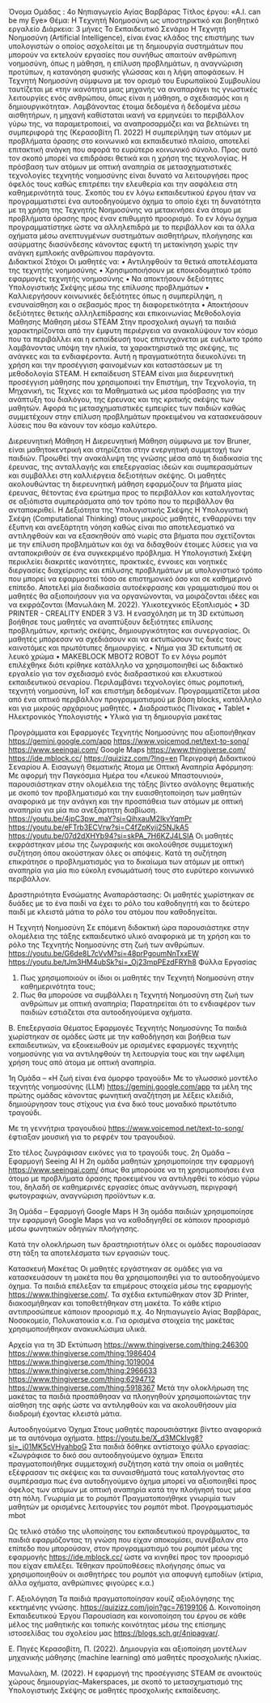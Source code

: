 Όνομα Ομάδας : 4ο Νηπιαγωγείο Αγίας Βαρβάρας
Τίτλος έργου: «A.I. can be my Eye»
Θέμα: Η Tεχνητή Nοημοσύνη ως υποστηρικτικό και βοηθητικό εργαλείο 
Διάρκεια: 3 μήνες
Το Εκπαιδευτικό Σενάριο
Η Τεχνητή Νοημοσύνη (Artificial Intelligence), είναι ένας κλάδος της επιστήμης των υπολογιστών ο οποίος ασχολείται με τη δημιουργία συστημάτων που μπορούν να εκτελούν εργασίες που συνήθως απαιτούν ανθρώπινη νοημοσύνη, όπως η μάθηση, η επίλυση προβλημάτων, η αναγνώριση προτύπων, η κατανόηση φυσικής γλώσσας και η λήψη αποφάσεων.
Η Τεχνητή Νοημοσύνη σύμφωνα με τον ορισμό του Ευρωπαϊκού Συμβουλίου ταυτίζεται με «την ικανότητα μιας μηχανής να αναπαράγει τις γνωστικές λειτουργίες ενός ανθρώπου, όπως είναι η μάθηση, ο σχεδιασμός και η δημιουργικότητα». Λαμβάνοντας έτοιμα δεδομένα ή δεδομένα μέσω αισθητήρων, η μηχανή καθίσταται ικανή να ερμηνεύει το περιβάλλον γύρω της, να παραμετροποιεί, να αναπροσαρμόζει και να βελτιώνει τη συμπεριφορά της (Κερασοβίτη Π. 2022)
Η συμπερίληψη των ατόμων με προβλήματα όρασης στο κοινωνικό και εκπαιδευτικό πλαίσιο, αποτελεί επιτακτική ανάγκη που αφορά το ευρύτερο κοινωνικό σύνολο. Προς αυτό τον σκοπό μπορεί να επιδράσει θετικά και η χρήση της τεχνολογίας. Η πρόσβαση των ατόμων με οπτική αναπηρία σε μετασχηματιστικές τεχνολογίες τεχνητής νοημοσύνης είναι δυνατό να λειτουργήσει προς όφελός τους καθώς επιτρέπει την ελευθερία και την ασφάλεια στη καθημερινότητά τους. 
Σκοπός του εν λόγω εκπαιδευτικού έργου ήταν να προγραμματιστεί ένα αυτοοδηγούμενο όχημα το οποίο έχει τη δυνατότητα με τη χρήση της Τεχνητής Νοημοσύνης να μετακινήσει ένα άτομο με προβλήματα όρασης προς έναν επιθυμητό προορισμό. Το εν λόγω όχημα  προγραμματίστηκε ώστε να αλληλεπιδρά με το περιβάλλον και τα άλλα οχήματα μέσω ανεπτυγμένων συστημάτων αισθητήρων, πλοήγησης και ασύρματης διασύνδεσης κάνοντας εφικτή τη μετακίνηση χωρίς την ανάγκη εμπλοκής ανθρώπινου παράγοντα. 	
Διδακτικοί Στόχοι 
Οι μαθητές να:
•	Αντιληφθούν τα θετικά αποτελέσματα της τεχνητής νοημοσύνης
•	Χρησιμοποιήσουν με εποικοδομητικό τρόπο εφαρμογές τεχνητής νοημοσύνης
•	Να αποκτήσουν δεξιότητες Υπολογιστικής Σκέψης μέσω της επίλυσης προβλημάτων
•	Καλλιεργήσουν κοινωνικές δεξιότητες όπως η συμπερίληψη, η ενσυναίσθηση και ο σεβασμός προς τη διαφορετικότητα
•	Αποκτήσουν δεξιότητες θετικής αλληλεπίδρασης και επικοινωνίας
Μεθοδολογία Μάθησης
Μάθηση μέσω STEAM 
Στην προσχολική αγωγή τα παιδιά χαρακτηρίζονται από την έμφυτη περιέργεια να ανακαλύψουν τον κόσμο που τα περιβάλλει και η εκπαίδευσή τους επιτυγχάνεται με ευέλικτο τρόπο λαμβάνοντας υπόψη την ηλικία, τα χαρακτηριστικά της σκέψης, τις ανάγκες και τα ενδιαφέροντα. Αυτή η πραγματικότητα διευκολύνει τη χρήση και την προσέγγιση φαινομένων και καταστάσεων με τη μεθοδολογία STEAM. Η εκπαίδευση STEAM είναι μια διερευνητική προσέγγιση μάθησης που χρησιμοποιεί την Επιστήμη, την Τεχνολογία, τη Μηχανική, τις Τέχνες και τα Μαθηματικά ως μέσα πρόσβασης για την ανάπτυξη του διαλόγου, της έρευνας και της κριτικής σκέψης των μαθητών. Αφορά τις μετασχηματιστικές εμπειρίες των παιδιών καθώς συμμετέχουν στην επίλυση προβλημάτων προκειμένου να κατασκευάσουν λύσεις που θα κάνουν τον κόσμο καλύτερο.

Διερευνητική Μάθηση
Η Διερευνητική Μάθηση σύμφωνα με τον Bruner, είναι μαθητοκεντρική και στηρίζεται στην ενεργητική συμμετοχή των παιδιών. Προωθεί την ανακάλυψη της γνώσης μέσα από τη διαδικασία της έρευνας, της ανταλλαγής και επεξεργασίας ιδεών και συμπερασμάτων και συμβάλλει στη καλλιέργεια δεξιοτήτων σκέψης. Οι μαθητές ακολουθώντας τη διερευνητική μάθηση εφαρμόζουν τα βήματα μίας έρευνας, θέτοντας ένα ερώτημα προς το περιβάλλον και καταλήγοντας σε αξιόπιστα συμπεράσματα από τον τρόπο που το περιβάλλον θα ανταποκριθεί.
Η Δεξιότητα της Υπολογιστικής Σκέψης 
Η Υπολογιστική Σκέψη (Computational Thinking) στους μικρούς μαθητές, ενθαρρύνει την έξυπνη και ανεξάρτητη νόηση καθώς είναι πιο αποτελεσματικό να αντιληφθούν και να εξασκηθούν από νωρίς στα βήματα που σχετίζονται με την επίλυση προβλημάτων και όχι να διδαχθούν έτοιμες λύσεις για να ανταποκριθούν σε ένα συγκεκριμένο πρόβλημα. Η Υπολογιστική Σκέψη περικλείει διακριτές ικανότητες, πρακτικές, έννοιες και νοητικές διεργασίες διαχείρισης και επίλυσης προβλημάτων με υπολογιστικό τρόπο που μπορεί να εφαρμοστεί τόσο σε επιστημονικό όσο και σε καθημερινό επίπεδο. Αποτελεί μία διαδικασία αυτοέκφρασης και γραμματισμού που οι μαθητές θα αξιοποιήσουν για να οργανώνονται, να μοιράζονται ιδέες και να εκφράζονται (Μανωλάκη Μ. 2022).
Υλικοτεχνικός Εξοπλισμός 
•	3D PRINTER - CREALITY ENDER 3 V3. Η ενασχόληση με τη 3D εκτύπωση βοήθησε τους μαθητές να αναπτύξουν δεξιότητες επίλυσης προβλημάτων, κριτικής σκέψης, δημιουργικότητας και συνεργασίας. Οι μαθητές μπόρεσαν να σχεδιάσουν και να εκτυπώσουν τις δικές τους καινοτόμες και πρωτότυπες δημιουργίες. 
•	Νήμα για 3D εκτυπωτή σε λευκό χρώμα
•	MAKEBLOCK MBOT2 ROBOT To εν λόγω ρομπότ επιλέχθηκε διότι κρίθηκε κατάλληλο να χρησιμοποιηθεί ως διδακτικό εργαλείο για τον σχεδιασμό ενός διαδραστικού και ελκυστικού εκπαιδευτικού σεναρίου. Περιλαμβάνει τεχνολογίες όπως ρομποτική, τεχνητή νοημοσύνη, ΙοΤ και επιστήμη δεδομένων. Προγραμματίζεται μέσα από ένα οπτικό περιβάλλον προγραμματισμού με βάση blocks, κατάλληλο και για μικρούς αρχάριους μαθητές.
•	Διαδραστικός Πίνακας 
•	Tablet
•	Ηλεκτρονικός Υπολογιστής
•	Υλικά για τη δημιουργία μακέτας

Προγράμματα και Εφαρμογές Τεχνητής Νοημοσύνης που αξιοποιήθηκαν
https://gemini.google.com/app
https://www.voicemod.net/text-to-song/ 
https://www.seeingai.com/ 
Google Maps 
https://www.thingiverse.com/ 
https://ide.mblock.cc/ 
https://quizizz.com/?lng=en 
Περιγραφή Διδακτικού Σεναρίου
Α. Εισαγωγή Θεματικής
Άτομα με Οπτική Αναπηρία
Αφόρμηση: Με αφορμή την Παγκόσμια Ημέρα του «Λευκού Μπαστουνιού», παρουσιάστηκαν στην ολομέλεια της τάξης βίντεο ανάλογης θεματικής με σκοπό τον προβληματισμό και την ευαισθητοποίηση των μαθητών αναφορικά με την ανάγκη και την προσπάθεια των ατόμων με οπτική αναπηρία για μία πιο ανεξάρτητη διαβίωση. 
 https://youtu.be/4jpC3pw_maY?si=QihxauM2IkvYqmPr 
https://youtu.be/eFTrb3ECVrw?si=C4fZpKyij25NJkA5 
https://youtu.be/07d2dXHYb94?si=skPA_7H6KZJ4LSlA
Οι μαθητές εκφράστηκαν μέσω της ζωγραφικής και ακολούθησε συμμετοχική συζήτηση όπου ακούστηκαν όλες οι απόψεις. Κατά τη συζήτηση επικράτησε ο προβληματισμός για το δικαίωμα των ατόμων με οπτική αναπηρία για μία πιο εύκολη ενσωμάτωσή τους στο ευρύτερο κοινωνικό περιβάλλον. 

Δραστηριότητα Ενσώματης Αναπαράστασης: Οι μαθητές χωρίστηκαν σε δυάδες με το ένα παιδί να έχει το ρόλο του καθοδηγητή και το δεύτερο παιδί με κλειστά μάτια το ρόλο του ατόμου που καθοδηγείται.

Η Τεχνητή Νοημοσύνη
Σε επόμενη διδακτική ώρα παρουσιάστηκε στην ολομέλεια της τάξης εκπαιδευτικό υλικό αναφορικά με τη χρήση και το ρόλο της Τεχνητής Νοημοσύνης στη ζωή των ανθρώπων. 
https://youtu.be/G6de8L7cVvM?si=48prPgoumNnTxxEW 
https://youtu.be/tJm3HM4ubSk?si=_Oj23mpPEzdFRYh8 
Φύλλα Εργασίας
1. Πως χρησιμοποιούν οι ίδιοι οι μαθητές την Τεχνητή Νοημοσύνη στην καθημερινότητα τους;
2. Πως θα μπορούσε να συμβάλλει η Τεχνητή Νοημοσύνη στη ζωή των ανθρώπων με οπτική αναπηρία;
Παρατηρείται ότι το ενδιαφέρον των παιδιών εστιάζεται στα αυτοοδηγούμενα οχήματα. 

B. Επεξεργασία Θέματος 
Εφαρμογές Τεχνητής Νοημοσύνης
Τα παιδιά χωρίστηκαν σε ομάδες ώστε με την καθοδήγηση και βοήθεια των εκπαιδευτικών, να εξοικειωθούν με ορισμένες εφαρμογές τεχνητής νοημοσύνης για να αντιληφθούν τη λειτουργία τους και την ωφέλιμη χρήση τους από άτομα με οπτική αναπηρία. 

1η  Ομάδα – «Η ζωή είναι ένα όμορφο τραγούδι»
Με το γλωσσικό μοντέλο τεχνητής νοημοσύνης (LLM) https://gemini.google.com/app τα μέλη της πρώτης ομάδας κάνοντας φωνητική αναζήτηση με λέξεις κλειδιά, δημιούργησαν τους στίχους για ένα δικό τους μοναδικό πρωτότυπο τραγούδι. 

Με τη γεννήτρια τραγουδιού https://www.voicemod.net/text-to-song/ έφτιαξαν μουσική για το ρεφρέν του τραγουδιού.

Στο τέλος ζωγράφισαν εικόνες για το τραγούδι τους.
2η Ομάδα – Εφαρμογή Seeing AI 
Η 2η ομάδα μαθητών χρησιμοποίησε την εφαρμογή https://www.seeingai.com/ όπως θα μπορούσε να τη χρησιμοποιήσει ένα άτομο με προβλήματα όρασης προκειμένου να αντιληφθεί το κόσμο γύρω του, δηλαδή σε καθημερινές εργασίες όπως ανάγνωση, περιγραφή φωτογραφιών, αναγνώριση προϊόντων κ.α. 

3η Ομάδα – Εφαρμογή Google Maps
Η 3η ομάδα παιδιών χρησιμοποίησε την εφαρμογή Google Maps για να καθοδηγηθεί σε κάποιον προορισμό μέσω φωνητικών οδηγιών πλοήγησης. 

Κατά την ολοκλήρωση των δραστηριοτήτων όλες οι ομάδες παρουσίασαν στη τάξη τα αποτελέσματα των εργασιών τους.

Κατασκευή Μακέτας 
Οι μαθητές εργάστηκαν σε ομάδες για να κατασκευάσουν τη μακέτα που θα χρησιμοποιηθεί για το αυτοοδηγούμενο όχημα. Τα παιδιά επέλεξαν τα επιμέρους στοιχεία μέσω της εφαρμογής https://www.thingiverse.com/. Τα σχέδια εκτυπώθηκαν στον 3D Printer, διακοσμήθηκαν και τοποθετήθηκαν στη μακέτα. Το κάθε κτίριο αντιπροσώπευε κάποιον προορισμό π.χ. 4ο Νηπιαγωγείο Αγίας Βαρβάρας, Νοσοκομείο, Πολυκατοικία κ.α. Για ορισμένα στοιχεία της μακέτας χρησιμοποιήθηκαν ανακυκλώσιμα υλικά. 



Αρχεία για τη 3D Εκτύπωση
https://www.thingiverse.com/thing:246300 
https://www.thingiverse.com/thing:1986404
https://www.thingiverse.com/thing:1019004
https://www.thingiverse.com/thing:2966633 
https://www.thingiverse.com/thing:6294712
https://www.thingiverse.com/thing:5918367 
Μετά την ολοκλήρωση της μακέτας τα παιδιά προσπάθησαν να πλοηγηθούν χρησιμοποιώντας την αίσθηση της αφής ώστε να αντιληφθούν και να ακολουθήσουν μία διαδρομή έχοντας κλειστά μάτια.

Αυτοοδηγούμενο Όχημα
Στους μαθητές παρουσιάστηκε βίντεο αναφορικά με τα αυτόνομα οχήματα. 
https://youtu.be/X_d3MCkIvg8?si=_j01MK5cVHyahboG 
Στα παιδιά δόθηκε αντίστοιχο φύλλο εργασίας: «Ζωγράφισε το δικό σου αυτοοδηγούμενο όχημα» 
Έπειτα πραγματοποιήθηκε συμμετοχική συζήτηση κατά την οποία οι μαθητές εξέφρασαν τις σκέψεις και τα συναισθήματά τους καταλήγοντας στο συμπέρασμα πως ένα αυτοδηγούμενο όχημα μπορεί να αξιοποιηθεί προς όφελος των ατόμων με οπτική αναπηρία κατά την πλοήγησή τους μέσα στη πόλη. 
Γνωριμία με το ρομπότ
Πραγματοποιήθηκε γνωριμία των μαθητών με ορισμένες λειτουργίες του ρομπότ mbot. 
Προγραμματισμός mbot

Ως τελικό στάδιο της υλοποίησης του εκπαιδευτικού προγράμματος, τα παιδιά εφαρμόζοντας τη γνώση που είχαν αποκομίσει, συνέβαλαν στο επίπεδο που μπορούσαν, στον προγραμματισμό του ρομπότ μέσω της εφαρμογής https://ide.mblock.cc/ ώστε να κινηθεί προς τον προορισμό που είχαν επιλέξει. Τέθηκαν προϋποθέσεις πλοήγησης όπως να χρησιμοποιηθούν οι αισθητήρες του ρομπότ για αποφυγή εμποδίων (κτίρια, άλλα οχήματα, ανθρώπινες φιγούρες κ.α.)

Γ. Αξιολόγηση 
Τα παιδιά πραγματοποίησαν κουίζ αξιολόγησης της κεκτημένης γνώσης. https://quizizz.com/join?gc=76199106 
Δ. Κοινοποίηση Εκπαιδευτικού Έργου
Παρουσίαση και κοινοποίηση του έργου σε κάθε μέλος της μαθητικής και τοπικής κοινότητας μέσω της επίσημης ιστοσελίδας του σχολείου μας https://blogs.sch.gr/4nipagvar/. 

Ε. Πηγές
Κερασοβίτη, Π. (2022). Δημιουργία και αξιοποίηση μοντέλων μηχανικής μάθησης (machine learning) από μαθητές προσχολικής ηλικίας.

Μανωλάκη, Μ. (2022). Η εφαρμογή της προσέγγισης STEAM σε ανοικτούς χώρους δημιουργίας–Μakerspaces, με σκοπό το μετασχηματισμό της Υπολογιστικής Σκέψης σε μαθητές προσχολικής εκπαίδευσης.
